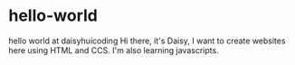 # hello-world
hello world at daisyhuicoding
Hi there, it's Daisy, I want to create websites here using HTML and CCS. I'm also learning javascripts. 
